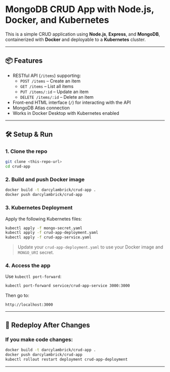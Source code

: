 # MongoDB CRUD App with Node.js, Docker, and Kubernetes

This is a simple CRUD application using **Node.js**, **Express**, and **MongoDB**, containerized with **Docker** and deployable to a **Kubernetes** cluster.

---

## 📦 Features

- RESTful API (`/items`) supporting:
  - `POST /items` – Create an item
  - `GET /items` – List all items
  - `PUT /items/:id` – Update an item
  - `DELETE /items/:id` – Delete an item
- Front-end HTML interface (`/`) for interacting with the API
- MongoDB Atlas connection
- Works in Docker Desktop with Kubernetes enabled

---



## 🛠 Setup & Run

### 1. Clone the repo

```bash
git clone <this-repo-url>
cd crud-app
```

### 2. Build and push Docker image

```bash
docker build -t darcylambrick/crud-app .
docker push darcylambrick/crud-app
```

### 3. Kubernetes Deployment

Apply the following Kubernetes files:

```bash
kubectl apply -f mongo-secret.yaml
kubectl apply -f crud-app-deployment.yaml
kubectl apply -f crud-app-service.yaml
```

> Update your `crud-app-deployment.yaml` to use your Docker image and `MONGO_URI` secret.

### 4. Access the app

Use `kubectl port-forward`:

```bash
kubectl port-forward service/crud-app-service 3000:3000
```

Then go to:

```
http://localhost:3000
```

---

## 🔄 Redeploy After Changes

### If you make code changes:

```bash
docker build -t darcylambrick/crud-app .
docker push darcylambrick/crud-app
kubectl rollout restart deployment crud-app-deployment
```

---